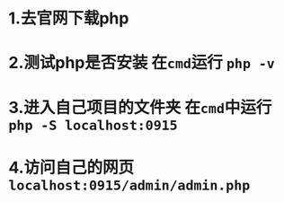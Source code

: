 # 1.去官网下载php
# 2.测试php是否安装 在`cmd`运行 `php -v`
# 3.进入自己项目的文件夹 在`cmd`中运行 `php -S localhost:0915`
# 4.访问自己的网页 `localhost:0915/admin/admin.php`